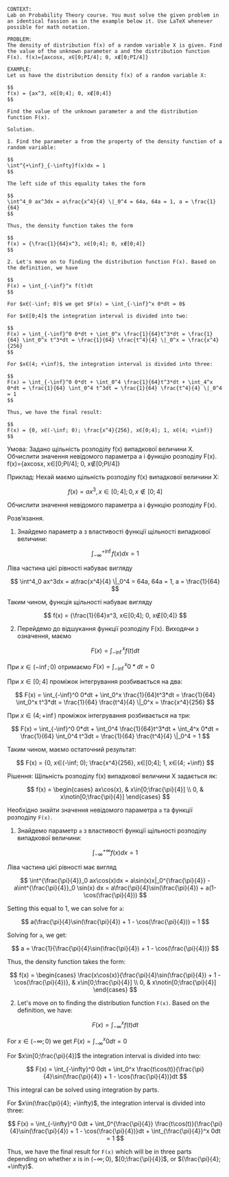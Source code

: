```
CONTEXT:
Lab on Probability Theory course. You must solve the given problem in an identical fassion as in the example below it. Use LaTeX whenever possible for math notation.

PROBLEM:
The density of distribution f(x) of a random variable X is given. Find the value of the unknown parameter a and the distribution function F(x). f(x)={axcosx, x∈[0;PI/4]; 0, x∉[0;PI/4]}

EXAMPLE:
Let us have the distribution density f(x) of a random variable X:

$$
f(x) = {ax^3, x∈[0;4]; 0, x∉[0;4]}
$$

Find the value of the unknown parameter a and the distribution function F(x).

Solution.

1. Find the parameter a from the property of the density function of a random variable:

$$
\int^{+\inf}_{-\infty}f(x)dx = 1
$$

The left side of this equality takes the form

$$
\int^4_0 ax^3dx = a\frac{x^4}{4} \|_0^4 = 64a, 64a = 1, a = \frac{1}{64}
$$

Thus, the density function takes the form

$$
f(x) = {\frac{1}{64}x^3, x∈[0;4]; 0, x∉[0;4]}
$$

2. Let's move on to finding the distribution function F(x). Based on the definition, we have

$$
F(x) = \int_{-\inf}^x f(t)dt
$$

For $x∈(-\inf; 0)$ we get $F(x) = \int_{-\inf}^x 0*dt = 0$

For $x∈[0;4]$ the integration interval is divided into two:

$$
F(x) = \int_{-\inf}^0 0*dt + \int_0^x \frac{1}{64}t^3*dt = \frac{1}{64} \int_0^x t^3*dt = \frac{1}{64} \frac{t^4}{4} \|_0^x = \frac{x^4}{256}
$$

For $x∈(4; +\inf)$, the integration interval is divided into three:

$$
F(x) = \int_{-\inf}^0 0*dt + \int_0^4 \frac{1}{64}t^3*dt + \int_4^x 0*dt = \frac{1}{64} \int_0^4 t^3dt = \frac{1}{64} \frac{t^4}{4} \|_0^4 = 1
$$

Thus, we have the final result:

$$
F(x) = {0, x∈(-\inf; 0); \frac{x^4}{256}, x∈[0;4]; 1, x∈(4; +\inf)}
$$
```

Умова:
Задано щільність розподілу f(x) випадкової величини Х. Обчислити значення невідомого параметра a і функцію розподілу F(x). f(x)={axcosx, x∈[0;PI/4]; 0, x∉[0;PI/4]}

Приклад:
Нехай маємо щільність розподілу f(x) випадкової величини Х:

$$
f(x) = {ax^3, x∈[0;4]; 0, x∉[0;4]}
$$

Обчислити значення невідомого параметра a і функцію розподілу F(x).

Розв’язання.

1. Знайдемо параметр a з властивості функції щільності випадкової величини:

$$
\int^{+\inf}_{-\infty}f(x)dx = 1
$$

Ліва частина цієї рівності набуває вигляду

$$
\int^4_0 ax^3dx = a\frac{x^4}{4} \|_0^4 = 64a, 64a = 1, a = \frac{1}{64}
$$

Таким чином, функція щільності набуває вигляду

$$
f(x) = {\frac{1}{64}x^3, x∈[0;4]; 0, x∉[0;4]}
$$

2. Перейдемо до відшукання функції розподілу F(x). Виходячи з означення, маємо

$$
F(x) = \int_{-\inf}^x f(t)dt
$$

При $x∈(-\inf; 0)$ отримаємо $F(x) = \int_{-\inf}^x 0*dt = 0$

При $x∈[0;4]$ проміжок інтегрування розбивається на два:

$$
F(x) = \int_{-\inf}^0 0*dt + \int_0^x \frac{1}{64}t^3*dt = \frac{1}{64} \int_0^x t^3*dt = \frac{1}{64} \frac{t^4}{4} \|_0^x = \frac{x^4}{256}
$$

При $x∈(4; +\inf)$ проміжок інтегрування розбивається на три:

$$
F(x) = \int_{-\inf}^0 0*dt + \int_0^4 \frac{1}{64}t^3*dt + \int_4^x 0*dt = \frac{1}{64} \int_0^4 t^3dt = \frac{1}{64} \frac{t^4}{4} \|_0^4 = 1
$$

Таким чином, маємо остаточний результат:

$$
F(x) = {0, x∈(-\inf; 0); \frac{x^4}{256}, x∈[0;4]; 1, x∈(4; +\inf)}
$$

Рішення:
Щільність розподілу f(x) випадкової величини X задається як:

$$
f(x) = \begin{cases} ax\cos(x), & x\in[0;\frac{\pi}{4}] \\ 0, & x\notin[0;\frac{\pi}{4}] \end{cases}
$$

Необхідно знайти значення невідомого параметра `a` та функції розподілу `F(x)`.

1. Знайдемо параметр `a` з властивості функції щільності розподілу випадкової величини:

$$
\int^{+\infty}_{-\infty}f(x)dx = 1
$$

Ліва частина цієї рівності має вигляд

$$
\int^{\frac{\pi}{4}}_0 ax\cos(x)dx = a\sin(x)x|_0^{\frac{\pi}{4}} - a\int^{\frac{\pi}{4}}_0 \sin(x) dx = a\frac{\pi}{4}\sin(\frac{\pi}{4}) + a(1-\cos(\frac{\pi}{4}))
$$

Setting this equal to 1, we can solve for `a`:

$$
a(\frac{\pi}{4}\sin(\frac{\pi}{4}) + 1 - \cos(\frac{\pi}{4})) = 1
$$

Solving for `a`, we get:

$$
a = \frac{1}{\frac{\pi}{4}\sin(\frac{\pi}{4}) + 1 - \cos(\frac{\pi}{4})}
$$

Thus, the density function takes the form:

$$
f(x) = \begin{cases} \frac{x\cos(x)}{\frac{\pi}{4}\sin(\frac{\pi}{4}) + 1 - \cos(\frac{\pi}{4})}, & x\in[0;\frac{\pi}{4}] \\ 0, & x\notin[0;\frac{\pi}{4}] \end{cases}
$$

2. Let's move on to finding the distribution function `F(x)`. Based on the definition, we have:

$$
F(x) = \int_{-\infty}^x f(t)dt
$$

For $x\in(-\infty; 0)$ we get $F(x) = \int_{-\infty}^x 0dt = 0$

For $x\in[0;\frac{\pi}{4}]$ the integration interval is divided into two:

$$
F(x) = \int_{-\infty}^0 0dt + \int_0^x \frac{t\cos(t)}{\frac{\pi}{4}\sin(\frac{\pi}{4}) + 1 - \cos(\frac{\pi}{4})}dt
$$

This integral can be solved using integration by parts.

For $x\in(\frac{\pi}{4}; +\infty)$, the integration interval is divided into three:

$$
F(x) = \int_{-\infty}^0 0dt + \int_0^{\frac{\pi}{4}} \frac{t\cos(t)}{\frac{\pi}{4}\sin(\frac{\pi}{4}) + 1 - \cos(\frac{\pi}{4})}dt + \int_{\frac{\pi}{4}}^x 0dt = 1
$$

Thus, we have the final result for `F(x)` which will be in three parts depending on whether $x$ is in $(-\infty; 0)$, $[0;\frac{\pi}{4}]$, or $(\frac{\pi}{4}; +\infty)$.
